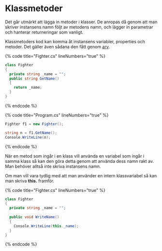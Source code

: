 # Klassmetoder

Det går utmärkt att lägga in metoder i klasser. De anropas då genom att man skriver instansens namn följt av metodens namn, och lägger in parametrar och hanterar returneringar som vanligt.

Klassmetoders kod kan komma åt instansens variabler, properties och metoder. Det gäller även sådana den fått genom [arv](arv.md).

{% code title="Fighter.cs" lineNumbers="true" %}
```csharp
class Fighter
{
  private string _name = "";
  public string GetName()
  {
    return _name;
  }
}
```
{% endcode %}

{% code title="Program.cs" lineNumbers="true" %}
```csharp
Fighter f1 = new Fighter();

string n = f1.GetName();
Console.WriteLine(n);
```
{% endcode %}

När en metod som ingår i en klass vill använda en variabel som ingår i samma klass så kan den göra detta genom att använda dess namn rakt av. Man behöver alltså inte skriva instansens namn.

Om man vill vara tydlig med att man använder en intern klassvariabel så kan man skriva **this.** framför.

{% code title="Fighter.cs" lineNumbers="true" %}
```csharp
class Fighter
{
  private string _name = "";
  
  public void WriteName()
  {
    Console.WriteLine(this._name);
  }
}
```
{% endcode %}
